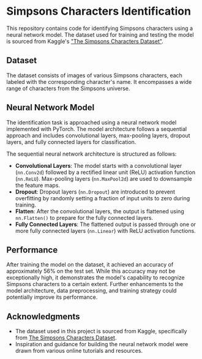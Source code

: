 # Simpsons Characters Identification

This repository contains code for identifying Simpsons characters using a neural network model. The dataset used for training and testing the model is sourced from Kaggle's ["The Simpsons Characters Dataset"](https://www.kaggle.com/datasets/alexattia/the-simpsons-characters-dataset).

## Dataset
The dataset consists of images of various Simpsons characters, each labeled with the corresponding character's name. It encompasses a wide range of characters from the Simpsons universe.

## Neural Network Model
The identification task is approached using a neural network model implemented with PyTorch. The model architecture follows a sequential approach and includes convolutional layers, max-pooling layers, dropout layers, and fully connected layers for classification.

The sequential neural network architecture is structured as follows:
- **Convolutional Layers**: The model starts with a convolutional layer (`nn.Conv2d`) followed by a rectified linear unit (ReLU) activation function (`nn.ReLU`). Max-pooling layers (`nn.MaxPool2d`) are used to downsample the feature maps.
- **Dropout**: Dropout layers (`nn.Dropout`) are introduced to prevent overfitting by randomly setting a fraction of input units to zero during training.
- **Flatten**: After the convolutional layers, the output is flattened using `nn.Flatten()` to prepare for the fully connected layers.
- **Fully Connected Layers**: The flattened output is passed through one or more fully connected layers (`nn.Linear`) with ReLU activation functions.

## Performance
After training the model on the dataset, it achieved an accuracy of approximately 56% on the test set. While this accuracy may not be exceptionally high, it demonstrates the model's capability to recognize Simpsons characters to a certain extent. Further enhancements to the model architecture, data preprocessing, and training strategy could potentially improve its performance.

## Acknowledgments
- The dataset used in this project is sourced from Kaggle, specifically from [The Simpsons Characters Dataset](https://www.kaggle.com/datasets/alexattia/the-simpsons-characters-dataset).
- Inspiration and guidance for building the neural network model were drawn from various online tutorials and resources.

